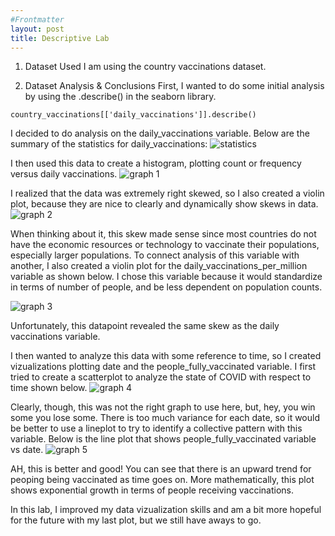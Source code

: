 ```yaml
---
#Frontmatter
layout: post
title: Descriptive Lab
---
```


1. Dataset Used
I am using the country vaccinations dataset.

2. Dataset Analysis & Conclusions 
First, I wanted to do some initial analysis by using the .describe() in the seaborn library.
```
country_vaccinations[['daily_vaccinations']].describe()
```
I decided to do analysis on the daily_vaccinations variable. Below are the summary of the statistics for daily_vaccinations:
![statistics](statistics.png)

I then used this data to create a histogram, plotting count or frequency versus daily vaccinations.
![graph 1](daily_vacc_hist.png)

I realized that the data was extremely right skewed, so I also created a violin plot, because they are nice to clearly and dynamically show skews in data. 
![graph 2](daily_vacc_violin.png)

When thinking about it, this skew made sense since most countries do not have the economic resources or technology to vaccinate their populations, especially larger populations. To connect analysis of this variable with another, I also created a violin plot for the daily_vaccinations_per_million variable as shown below. I chose this variable because it would standardize in terms of number of people, and be less dependent on population counts. 

![graph 3](daily_vacc_per_million.png)

Unfortunately, this datapoint revealed the same skew as the daily vaccinations variable. 

I then wanted to analyze this data with some reference to time, so I created vizualizations plotting date and the people_fully_vaccinated variable. I first tried to create a scatterplot to analyze the state of COVID with respect to time shown below.
![graph 4](scatterplotFAIL.png)

Clearly, though, this was not the right graph to use here, but, hey, you win some you lose some. There is too much variance for each date, so it would be better to use a lineplot to try to identify a collective pattern with this variable. Below is the line plot that shows people_fully_vaccinated variable vs date. 
![graph 5](lineplot.png)

AH, this is better and good! You can see that there is an upward trend for peoping being vaccinated as time goes on. More mathematically, this plot shows exponential growth in terms of people receiving vaccinations.

In this lab, I improved my data vizualization skills and am a bit more hopeful for the future with my last plot, but we still have aways to go.




